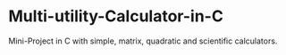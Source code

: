 # Multi-utility-Calculator-in-C
Mini-Project in C with simple, matrix, quadratic and scientific calculators.
